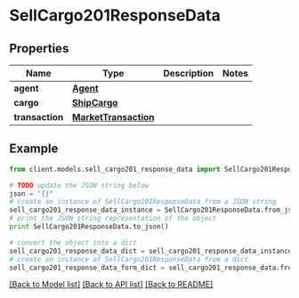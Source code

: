 # SellCargo201ResponseData

## Properties

Name | Type | Description | Notes
------------ | ------------- | ------------- | -------------
**agent** | [**Agent**](Agent.md) |  |
**cargo** | [**ShipCargo**](ShipCargo.md) |  |
**transaction** | [**MarketTransaction**](MarketTransaction.md) |  |

## Example

```python
from client.models.sell_cargo201_response_data import SellCargo201ResponseData

# TODO update the JSON string below
json = "{}"
# create an instance of SellCargo201ResponseData from a JSON string
sell_cargo201_response_data_instance = SellCargo201ResponseData.from_json(json)
# print the JSON string representation of the object
print SellCargo201ResponseData.to_json()

# convert the object into a dict
sell_cargo201_response_data_dict = sell_cargo201_response_data_instance.to_dict()
# create an instance of SellCargo201ResponseData from a dict
sell_cargo201_response_data_form_dict = sell_cargo201_response_data.from_dict(sell_cargo201_response_data_dict)
```

[[Back to Model list]](../README.md#documentation-for-models) [[Back to API list]](../README.md#documentation-for-api-endpoints) [[Back to README]](../README.md)
